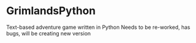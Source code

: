 # GrimlandsPython
Text-based adventure game written in Python
Needs to be re-worked, has bugs, will be creating new version
